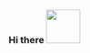 ### Hi there <img src="https://media.giphy.com/media/l4FGI8GoTL7N4DsyI/giphy.gif" width="60px" height="60px">

<!--
**kultzak/kultzak** is a ✨ _special_ ✨ repository because its `README.md` (this file) appears on your GitHub profile.

Here are some ideas to get you started:

- 🔭 I’m currently working on floodit-solver.
- 🌱 I’m currently learning ...
- 👯 I’m looking to collaborate on ...
- 🤔 I’m looking for help with ...
- 💬 Ask me about ...
- 📫 How to reach me: ...
- 😄 Pronouns: ...
- ⚡ Fun fact: ...
-->
